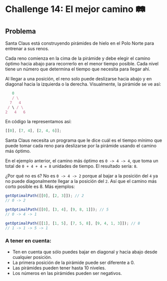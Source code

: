 # Challenge 14: El mejor camino 🛤

## Problema

Santa Claus está construyendo pirámides de hielo en el Polo Norte para entrenar a sus renos.

Cada reno comienza en la cima de la pirámide y debe elegir el camino óptimo hacia abajo para recorrerlo en el menor tiempo posible. Cada nivel tiene un número que determina el tiempo que necesita para llegar ahí.

Al llegar a una posición, el reno solo puede deslizarse hacia abajo y en diagonal hacia la izquierda o la derecha. Visualmente, la pirámide se ve así:

```js
   0
   / \
  7   4
 / \ / \
2   4   6
```

En código la representamos así:

```js
[[0], [7, 4], [2, 4, 6]];
```

Santa Claus necesita un programa que le dice cuál es el tiempo mínimo que puede tomar cada reno para deslizarse por la pirámide usando el camino más óptimo.

En el ejemplo anterior, el camino más óptimo es `0 -> 4 -> 4`, que toma un total de `0 + 4 + 4 = 8` unidades de tiempo. El resultado sería: `8`.

¿Por qué no es `6`? No es `0 -> 4 -> 2` porque al bajar a la posición del `4` ya no puede diagonalmente llegar a la posición del `2`. Así que el camino más corto posible es 8. Más ejemplos:

```js
getOptimalPath([[0], [2, 3]]); // 2
// 0 -> 2

getOptimalPath([[0], [3, 4], [9, 8, 1]]); // 5
// 0 -> 4 -> 1

getOptimalPath([[1], [1, 5], [7, 5, 8], [9, 4, 1, 3]]); // 8
// 1 -> 1 -> 5 -> 1
```

### A tener en cuenta:

-   Ten en cuenta que sólo puedes bajar en diagonal y hacia abajo desde cualquier posición.
-   La primera posición de la pirámide puede ser diferente a 0.
-   Las pirámides pueden tener hasta 10 niveles.
-   Los números en las pirámides pueden ser negativos.
